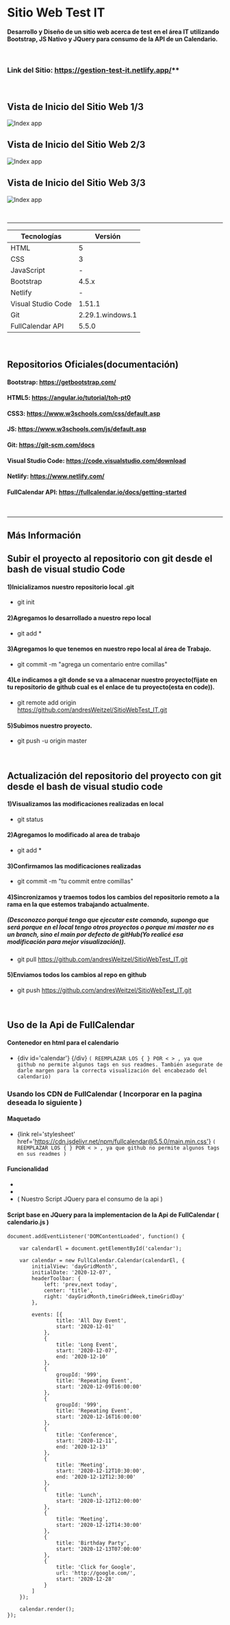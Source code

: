 # Sitio Web Test IT

**Desarrollo y Diseño de un sitio web acerca de test en el área IT utilizando Bootstrap, JS Nativo y JQuery para consumo de la API de un Calendario.**

</br>

### Link del Sitio: https://gestion-test-it.netlify.app/**


</br>

## Vista de Inicio del Sitio Web 1/3

![Index app](https://github.com/andresWeitzel/Graphics/blob/main/Proyectos/SitioTestIt/Captura%20de%20pantalla%20(319).png)

## Vista de Inicio del Sitio Web 2/3

![Index app](https://github.com/andresWeitzel/Graphics/blob/main/Proyectos/SitioTestIt/Captura%20de%20pantalla%20(324).png)

## Vista de Inicio del Sitio Web 3/3

![Index app](https://github.com/andresWeitzel/Graphics/blob/main/Proyectos/SitioTestIt/Captura%20de%20pantalla%20(325).png)

</br>

<hr>

| Tecnologías | Versión |
| ------------- | ------------- |
| HTML |   5 |
| CSS | 3  |
| JavaScript | -  |
| Bootstrap | 4.5.x  |
| Netlify | -  |
| Visual Studio Code | 1.51.1 |
| Git | 2.29.1.windows.1  |
| FullCalendar API | 5.5.0  |

</br>

## Repositorios Oficiales(documentación)

#### Bootstrap:   https://getbootstrap.com/
#### HTML5:     https://angular.io/tutorial/toh-pt0
#### CSS3:         https://www.w3schools.com/css/default.asp
#### JS:        https://www.w3schools.com/js/default.asp
#### Git:         https://git-scm.com/docs
#### Visual Studio Code:        https://code.visualstudio.com/download
#### Netlify:          https://www.netlify.com/
#### FullCalendar API: https://fullcalendar.io/docs/getting-started

</br>

<hr>

## Más Información


## Subir el proyecto al repositorio con git desde el bash de visual studio Code 

#### 1)Inicializamos nuestro repositorio local .git
* git init

#### 2)Agregamos lo desarrollado a nuestro repo local
* git add *

#### 3)Agregamos lo que tenemos en nuestro repo local al área de Trabajo.
* git commit -m "agrega un comentario entre comillas"

#### 4)Le indicamos a git donde se va a almacenar nuestro proyecto(fijate en tu repositorio de github cual es el enlace de tu proyecto(esta en code)).
* git remote add origin https://github.com/andresWeitzel/SitioWebTest_IT.git

#### 5)Subimos nuestro proyecto.
* git push -u origin master


</br>


## Actualización del repositorio del proyecto con git desde el bash de visual studio code

#### 1)Visualizamos las modificaciones realizadas en local
* git status

#### 2)Agregamos lo modificado al area de trabajo
* git add *

#### 3)Confirmamos las modificaciones realizadas
* git commit -m "tu commit entre comillas"

#### 4)Sincronizamos y traemos todos los cambios del repositorio remoto a la rama en la que estemos trabajando actualmente.
##### (Desconozco porqué tengo que ejecutar este comando, supongo que será porque en el local tengo otros proyectos o porque mi master no es un branch, sino el main por defecto de gitHub(Yo realicé esa modificación para mejor visualización)).
* git pull https://github.com/andresWeitzel/SitioWebTest_IT.git

#### 5)Enviamos todos los cambios al repo en github
* git push https://github.com/andresWeitzel/SitioWebTest_IT.git

</br>

## Uso de la Api de FullCalendar

#### Contenedor en html para el calendario
* {div id='calendar'} {/div} ```( REEMPLAZAR LOS { } POR < > , ya que github no permite algunos tags en sus readmes. También asegurate de darle margen para la correcta visualización del encabezado del calendario)```

### Usando los CDN de FullCalendar ( Incorporar en la pagina deseada lo siguiente )

#### Maquetado
* {link rel='stylesheet' href='https://cdn.jsdelivr.net/npm/fullcalendar@5.5.0/main.min.css'} ```( REEMPLAZAR LOS { } POR < > , ya que github no permite algunos tags en sus readmes )```

#### Funcionalidad
*  <script type='text/javascript' src='https://cdn.jsdelivr.net/npm/fullcalendar@5.5.0/main.min.js'></script>
*  <script type='text/javascript' src='https://cdn.jsdelivr.net/npm/fullcalendar@5.5.0/locales-all.min.js'></script>
*  <script type="text/javascript" src="../js/utilidades/calendario.js"></script> ( Nuestro Script JQuery para el consumo de la api )


#### Script base en JQuery para la implementacion de la Api de FullCalendar ( calendario.js )
```
document.addEventListener('DOMContentLoaded', function() {

    var calendarEl = document.getElementById('calendar');

    var calendar = new FullCalendar.Calendar(calendarEl, {
        initialView: 'dayGridMonth',
        initialDate: '2020-12-07',
        headerToolbar: {
            left: 'prev,next today',
            center: 'title',
            right: 'dayGridMonth,timeGridWeek,timeGridDay'
        },

        events: [{
                title: 'All Day Event',
                start: '2020-12-01'
            },
            {
                title: 'Long Event',
                start: '2020-12-07',
                end: '2020-12-10'
            },
            {
                groupId: '999',
                title: 'Repeating Event',
                start: '2020-12-09T16:00:00'
            },
            {
                groupId: '999',
                title: 'Repeating Event',
                start: '2020-12-16T16:00:00'
            },
            {
                title: 'Conference',
                start: '2020-12-11',
                end: '2020-12-13'
            },
            {
                title: 'Meeting',
                start: '2020-12-12T10:30:00',
                end: '2020-12-12T12:30:00'
            },
            {
                title: 'Lunch',
                start: '2020-12-12T12:00:00'
            },
            {
                title: 'Meeting',
                start: '2020-12-12T14:30:00'
            },
            {
                title: 'Birthday Party',
                start: '2020-12-13T07:00:00'
            },
            {
                title: 'Click for Google',
                url: 'http://google.com/',
                start: '2020-12-28'
            }
        ]
    });

    calendar.render();
});

```

